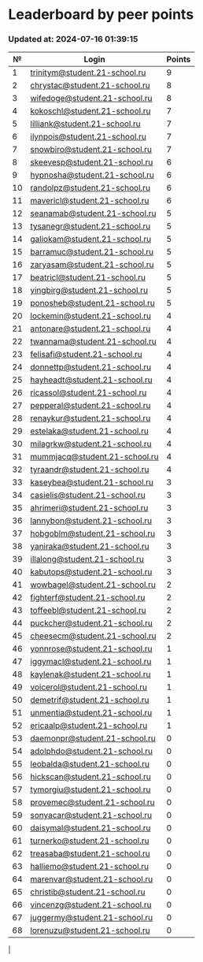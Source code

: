 # Leaderboard by peer points

### Updated at: 2024-07-16 01:39:15

| № | Login | Points |
|---|-------|--------|
|1|trinitym@student.21-school.ru|9|
|2|chrystac@student.21-school.ru|8|
|3|wifedoge@student.21-school.ru|8|
|4|kokoschl@student.21-school.ru|7|
|5|lilliank@student.21-school.ru|7|
|6|ilynpois@student.21-school.ru|7|
|7|snowbiro@student.21-school.ru|7|
|8|skeevesp@student.21-school.ru|6|
|9|hypnosha@student.21-school.ru|6|
|10|randolpz@student.21-school.ru|6|
|11|mavericl@student.21-school.ru|6|
|12|seanamab@student.21-school.ru|5|
|13|tysanegr@student.21-school.ru|5|
|14|galiokam@student.21-school.ru|5|
|15|barramuc@student.21-school.ru|5|
|16|zaryasam@student.21-school.ru|5|
|17|beatricl@student.21-school.ru|5|
|18|yingbirg@student.21-school.ru|5|
|19|ponosheb@student.21-school.ru|5|
|20|lockemin@student.21-school.ru|4|
|21|antonare@student.21-school.ru|4|
|22|twannama@student.21-school.ru|4|
|23|felisafi@student.21-school.ru|4|
|24|donnettp@student.21-school.ru|4|
|25|hayheadt@student.21-school.ru|4|
|26|ricassol@student.21-school.ru|4|
|27|pepperal@student.21-school.ru|4|
|28|renaykur@student.21-school.ru|4|
|29|estelaka@student.21-school.ru|4|
|30|milagrkw@student.21-school.ru|4|
|31|mummjacq@student.21-school.ru|4|
|32|tyraandr@student.21-school.ru|4|
|33|kaseybea@student.21-school.ru|3|
|34|casielis@student.21-school.ru|3|
|35|ahrimeri@student.21-school.ru|3|
|36|lannybon@student.21-school.ru|3|
|37|hobgoblm@student.21-school.ru|3|
|38|yaniraka@student.21-school.ru|3|
|39|illalong@student.21-school.ru|3|
|40|kabutops@student.21-school.ru|3|
|41|wowbagel@student.21-school.ru|2|
|42|fighterf@student.21-school.ru|2|
|43|toffeebl@student.21-school.ru|2|
|44|puckcher@student.21-school.ru|2|
|45|cheesecm@student.21-school.ru|2|
|46|yonnrose@student.21-school.ru|1|
|47|iggymacl@student.21-school.ru|1|
|48|kaylenak@student.21-school.ru|1|
|49|voicerol@student.21-school.ru|1|
|50|demetrif@student.21-school.ru|1|
|51|unmentia@student.21-school.ru|1|
|52|ericaalp@student.21-school.ru|1|
|53|daemonpr@student.21-school.ru|0|
|54|adolphdo@student.21-school.ru|0|
|55|leobalda@student.21-school.ru|0|
|56|hickscan@student.21-school.ru|0|
|57|tymorgiu@student.21-school.ru|0|
|58|provemec@student.21-school.ru|0|
|59|sonyacar@student.21-school.ru|0|
|60|daisymal@student.21-school.ru|0|
|61|turnerko@student.21-school.ru|0|
|62|treasaba@student.21-school.ru|0|
|63|halliemo@student.21-school.ru|0|
|64|marenvar@student.21-school.ru|0|
|65|christib@student.21-school.ru|0|
|66|vincenzg@student.21-school.ru|0|
|67|juggermy@student.21-school.ru|0|
|68|lorenuzu@student.21-school.ru|0|
|
